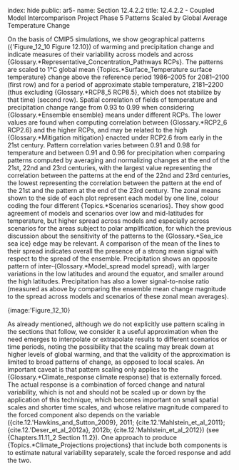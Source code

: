 index: hide
public: ar5-
name: Section 12.4.2.2
title: 12.4.2.2 - Coupled Model Intercomparison Project Phase 5 Patterns Scaled by Global Average Temperature Change

On the basis of CMIP5 simulations, we show geographical patterns ({'Figure_12_10 Figure 12.10}) of warming and precipitation change and indicate measures of their variability across models and across {Glossary.*Representative_Concentration_Pathways RCPs}. The patterns are scaled to 1°C global mean {Topics.*Surface_Temperature surface temperature} change above the reference period 1986–2005 for 2081–2100 (first row) and for a period of approximate stable temperature, 2181–2200 (thus excluding {Glossary.*RCP8_5 RCP8.5}, which does not stabilize by that time) (second row). Spatial correlation of fields of temperature and precipitation change range from 0.93 to 0.99 when considering {Glossary.*Ensemble ensemble} means under different RCPs. The lower values are found when computing correlation between {Glossary.*RCP2_6 RCP2.6} and the higher RCPs, and may be related to the high {Glossary.*Mitigation mitigation} enacted under RCP2.6 from early in the 21st century. Pattern correlation varies between 0.91 and 0.98 for temperature and between 0.91 and 0.96 for precipitation when comparing patterns computed by averaging and normalizing changes at the end of the 21st, 22nd and 23rd centuries, with the largest value representing the correlation between the patterns at the end of the 22nd and 23rd centuries, the lowest representing the correlation between the pattern at the end of the 21st and the pattern at the end of the 23rd century. The zonal means shown to the side of each plot represent each model by one line, colour coding the four different {Topics.*Scenarios scenarios}. They show good agreement of models and scenarios over low and mid-latitudes for temperature, but higher spread across models and especially across scenarios for the areas subject to polar amplification, for which the previous discussion about the sensitivity of the patterns to the {Glossary.*Sea_ice sea ice} edge may be relevant. A comparison of the mean of the lines to their spread indicates overall the presence of a strong mean signal with respect to the spread of the ensemble. Precipitation shows an opposite pattern of inter-{Glossary.*Model_spread model spread}, with larger variations in the low latitudes and around the equator, and smaller around the high latitudes. Precipitation has also a lower signal-to-noise ratio (measured as above by comparing the ensemble mean change magnitude to the spread across models and scenarios of these zonal mean averages).

{image:'Figure_12_10}

As already mentioned, although we do not explicitly use pattern scaling in the sections that follow, we consider it a useful approximation when the need emerges to interpolate or extrapolate results to different scenarios or time periods, noting the possibility that the scaling may break down at higher levels of global warming, and that the validity of the approximation is limited to broad patterns of change, as opposed to local scales. An important caveat is that pattern scaling only applies to the {Glossary.*Climate_response climate response} that is externally forced. The actual response is a combination of forced change and natural variability, which is not and should not be scaled up or down by the application of this technique, which becomes important on small spatial scales and shorter time scales, and whose relative magnitude compared to the forced component also depends on the variable ({cite.12.'Hawkins_and_Sutton_2009}, 2011; {cite.12.'Mahlstein_et_al_2011}; {cite.12.'Deser_et_al_2012a}, 2012b; {cite.12.'Mahlstein_et_al_2012}) (see {Chapters.11.11_2 Section 11.2}). One approach to produce {Topics.*Climate_Projections projections} that include both components is to estimate natural variability separately, scale the forced response and add the two.

